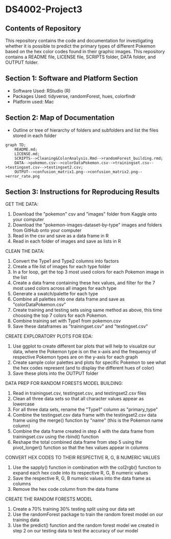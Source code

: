 # DS4002-Project3 

## Contents of Repository
This repository contains the code and documentation for investigating whether it is possible to predict the primary types of different Pokemon based on the hex color codes found in their graphic images. This repository contains a README file, LICENSE file, SCRIPTS folder, DATA folder, and OUTPUT folder. 

## Section 1: Software and Platform Section
- Software Used: RStudio (R)
- Packages Used: tidyverse, randomForest, hues, colorfindr
- Platform used: Mac

## Section 2: Map of Documentation 

- Outline or tree of hierarchy of folders and subfolders and list the files stored in each folder
```mermaid
graph TD;
    README.md;
    LICENSE.md;
    SCRIPTS-->Cleaning&ColorAnalysis.Rmd-->randomForest_building.rmd;
    DATA-->pokemon.csv-->colorDataPokemon.csv-->trainingset.csv-->testingset.csv-->testingset2.csv;
    OUTPUT-->confusion_matrix1.png-->confusion_matrix2.png-->error_rate.png
```

## Section 3: Instructions for Reproducing Results

GET THE DATA:
1. Download the "pokemon" csv and "images" folder from Kaggle onto your computer
2. Download the "pokemon-images-dataset-by-type" images and folders from GitHub onto your computer
3. Read in the csv and save as a data frame in R
4. Read in each folder of images and save as lists in R

CLEAN THE DATA:
1. Convert the Type1 and Type2 columns into factors
2. Create a file list of images for each type folder
3. In a for loop, get the top 3 most used colors for each Pokemon image in the list
4. Create a data frame containing these hex values, and filter for the 7 most used colors across all images for each type
5. Generate a swatch/palette for each type
6. Combine all palettes into one data frame and save as "colorDataPokemon.csv"
7. Create training and testing sets using same method as above, this time choosing the top 7 colors for each Pokemon.
8. Combine training set with Type1 from pokemon.csv
9. Save these dataframes as "trainingset.csv" and "testingset.csv"

CREATE EXPLORATORY PLOTS FOR EDA:
1. Use ggplot to create different bar plots that will help to visualize our data, where the Pokemon type is on the x-axis and the frequency of respective Pokemon types are on  the y-axis for each graph
2. Create sample color palettes and plots for specific Pokemon to see what the hex codes represent (and to display the different hues of color)
3. Save these plots into the OUTPUT folder

DATA PREP FOR RANDOM FORESTS MODEL BUILDING:
1. Read in trainingset.csv, testingset.csv, and testingset2.csv files
2. Clean all three data sets so that all character values appear as lowercase
3. For all three data sets, rename the "Type1" column as "primary_type"
4. Combine the testingset.csv data frame with the testingset2.csv data frame using the merge() function by "name" (this is the Pokemon name column)
5. Combine the data frame created in step 4 with the data frame from trainingset.csv using the rbind() function
6. Reshape the total combined data frame from step 5 using the pivot_longer() function so that the hex values appear in columns

CONVERT HEX CODES TO THEIR RESPECTIVE R, G, B NUMERIC VALUES

1. Use the sapply() function in combination with the col2rgb() function to expand each hex code into its respective R, G, B numeric values
2. Save the respective R, G, B numeric values into the data frame as columns 
3. Remove the hex code column from the data frame 

CREATE THE RANDOM FORESTS MODEL
1. Create a 70% training 30% testing split using our data set
2. Use the randomForest package to train the random forest model on our training data
3. Use the predict() function and the random forest model we created in step 2 on our testing data to test the accuracy of our model

